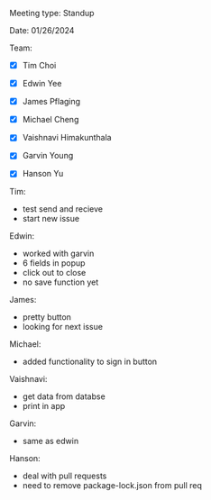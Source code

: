 Meeting type: Standup

Date: 01/26/2024

Team: 
- [x] Tim Choi
- [x] Edwin Yee 
- [x] James Pflaging
- [x] Michael Cheng 
- [x] Vaishnavi Himakunthala 
- [x] Garvin Young 
- [x] Hanson Yu


Tim: 

- test send and recieve
- start new issue

Edwin: 

- worked with garvin
- 6 fields in popup
- click out to close
- no save function yet

James: 

- pretty button
- looking for next issue

Michael: 

- added functionality to sign in button

Vaishnavi: 

- get data from databse
- print in app

Garvin: 

- same as edwin

Hanson: 

- deal with pull requests
- need to remove package-lock.json from pull req
